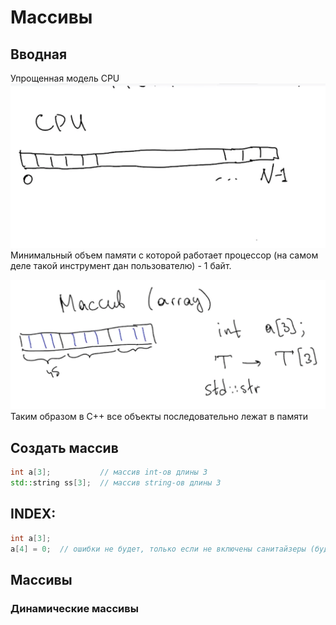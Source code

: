 # Массивы
## Вводная

Упрощенная модель CPU
![Alt text](<Screenshot 2024-02-20 at 11.18.27.png>)
Минимальный объем памяти с которой работает процессор (на самом деле такой инструмент дан пользователю) - 1 байт.

![Alt text](<Screenshot 2024-02-20 at 11.24.00.png>)
Таким образом в C++ все объекты последовательно лежат в памяти

## Создать массив

```c++
int a[3];           // массив int-ов длины 3
std::string ss[3];  // массив string-ов длины 3
```

## INDEX:

```c++
int a[3];  
a[4] = 0;  // ошибки не будет, только если не включены санитайзеры (будет портиться память)
```

## Массивы


### Динамические массивы
